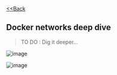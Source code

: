 [<<Back](index.md)
## Docker networks deep dive

> TO DO : Dig it deeper...

![image](https://user-images.githubusercontent.com/13016162/62511492-9ee18980-b831-11e9-97ed-4792d4df158f.png)

![image](https://user-images.githubusercontent.com/13016162/62511501-b587e080-b831-11e9-8bd9-d902bf1cf496.png)
